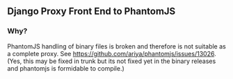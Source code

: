 ## Django Proxy Front End to PhantomJS

### Why?

PhantomJS handling of binary files is broken and therefore is not suitable as a complete proxy.  See https://github.com/ariya/phantomjs/issues/13026.  (Yes, this may be fixed in trunk but its not fixed yet in the binary releases and phantomjs is formidable to compile.)


